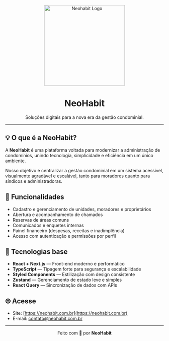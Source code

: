<p align="center">
  <a href="https://neohabit.com.br" rel="noopener" target="_blank">
    <img src="https://cdn.prod.website-files.com/685842eb3538fc9ed8d50339/6858d91f5077f14e87e6ab58_logo-x256.png" width="256px" alt="Neohabit Logo">
  </a>
</p>

<h1 align="center">NeoHabit</h1>

<div align="center">
Soluções digitais para a nova era da gestão condominial.
</div>

---

## 💡 O que é a NeoHabit?

A **NeoHabit** é uma plataforma voltada para modernizar a administração de condomínios, unindo tecnologia, simplicidade e eficiência em um único ambiente.

Nosso objetivo é centralizar a gestão condominial em um sistema acessível, visualmente agradável e escalável, tanto para moradores quanto para síndicos e administradoras.

## 🧩 Funcionalidades

- Cadastro e gerenciamento de unidades, moradores e proprietários
- Abertura e acompanhamento de chamados
- Reservas de áreas comuns
- Comunicados e enquetes internas
- Painel financeiro (despesas, receitas e inadimplência)
- Acesso com autenticação e permissões por perfil

## 🔧 Tecnologias base

- **React + Next.js** — Front-end moderno e performático
- **TypeScript** — Tipagem forte para segurança e escalabilidade
- **Styled Components** — Estilização com design consistente
- **Zustand** — Gerenciamento de estado leve e simples
- **React Query** — Sincronização de dados com APIs

## 🌐 Acesse

- Site: [https://neohabit.com.br](https://neohabit.com.br)
- E-mail: [contato@neohabit.com.br](mailto:contato@neohabit.com.br)

---

<p align="center">
  Feito com 💚 por <strong>NeoHabit</strong>
</p>
